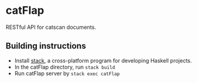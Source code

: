 # catFlap
RESTful API for catscan documents.

## Building instructions
- Install [stack](https://www.haskellstack.org/), a cross-platform program for developing Haskell projects.
- In the catFlap directory, run `stack build`
- Run catFlap server by `stack exec catFlap`



